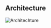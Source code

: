 
## Architecture

![Architechture](https://github.com/mydearxym/mastani_server/blob/master/docs/snapshots/Architechture.png)


